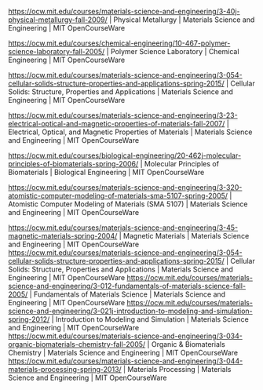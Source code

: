 https://ocw.mit.edu/courses/materials-science-and-engineering/3-40j-physical-metallurgy-fall-2009/ | Physical Metallurgy | Materials Science and Engineering | MIT OpenCourseWare


https://ocw.mit.edu/courses/chemical-engineering/10-467-polymer-science-laboratory-fall-2005/ | Polymer Science Laboratory | Chemical Engineering | MIT OpenCourseWare

https://ocw.mit.edu/courses/materials-science-and-engineering/3-054-cellular-solids-structure-properties-and-applications-spring-2015/ | Cellular Solids: Structure, Properties and Applications | Materials Science and Engineering | MIT OpenCourseWare

https://ocw.mit.edu/courses/materials-science-and-engineering/3-23-electrical-optical-and-magnetic-properties-of-materials-fall-2007/ | Electrical, Optical, and Magnetic Properties of Materials | Materials Science and Engineering | MIT OpenCourseWare

https://ocw.mit.edu/courses/biological-engineering/20-462j-molecular-principles-of-biomaterials-spring-2006/ | Molecular Principles of Biomaterials | Biological Engineering | MIT OpenCourseWare

https://ocw.mit.edu/courses/materials-science-and-engineering/3-320-atomistic-computer-modeling-of-materials-sma-5107-spring-2005/ | Atomistic Computer Modeling of Materials (SMA 5107) | Materials Science and Engineering | MIT OpenCourseWare


https://ocw.mit.edu/courses/materials-science-and-engineering/3-45-magnetic-materials-spring-2004/ | Magnetic Materials | Materials Science and Engineering | MIT OpenCourseWare
https://ocw.mit.edu/courses/materials-science-and-engineering/3-054-cellular-solids-structure-properties-and-applications-spring-2015/ | Cellular Solids: Structure, Properties and Applications | Materials Science and Engineering | MIT OpenCourseWare
https://ocw.mit.edu/courses/materials-science-and-engineering/3-012-fundamentals-of-materials-science-fall-2005/ | Fundamentals of Materials Science | Materials Science and Engineering | MIT OpenCourseWare
https://ocw.mit.edu/courses/materials-science-and-engineering/3-021j-introduction-to-modeling-and-simulation-spring-2012/ | Introduction to Modeling and Simulation | Materials Science and Engineering | MIT OpenCourseWare
https://ocw.mit.edu/courses/materials-science-and-engineering/3-034-organic-biomaterials-chemistry-fall-2005/ | Organic & Biomaterials Chemistry | Materials Science and Engineering | MIT OpenCourseWare
https://ocw.mit.edu/courses/materials-science-and-engineering/3-044-materials-processing-spring-2013/ | Materials Processing | Materials Science and Engineering | MIT OpenCourseWare